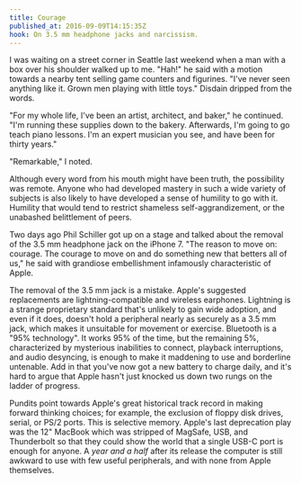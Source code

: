 ```yaml
---
title: Courage
published_at: 2016-09-09T14:15:35Z
hook: On 3.5 mm headphone jacks and narcissism.
---
```


I was waiting on a street corner in Seattle last weekend when a man with a box
over his shoulder walked up to me. "Hah!" he said with a motion towards a
nearby tent selling game counters and figurines. "I've never seen anything like
it. Grown men playing with little toys." Disdain dripped from the words.

"For my whole life, I've been an artist, architect, and baker," he continued.
"I'm running these supplies down to the bakery. Afterwards, I'm going to go
teach piano lessons. I'm an expert musician you see, and have been for thirty
years."

"Remarkable," I noted.

Although every word from his mouth might have been truth, the possibility was
remote. Anyone who had developed mastery in such a wide variety of subjects is
also likely to have developed a sense of humility to go with it. Humility that
would tend to restrict shameless self-aggrandizement, or the unabashed
belittlement of peers.

Two days ago Phil Schiller got up on a stage and talked about the removal of
the 3.5 mm headphone jack on the iPhone 7. "The reason to move on: courage. The
courage to move on and do something new that betters all of us," he said with
grandiose embellishment infamously characteristic of Apple.

The removal of the 3.5 mm jack is a mistake. Apple's suggested replacements are
lightning-compatible and wireless earphones. Lightning is a strange proprietary
standard that's unlikely to gain wide adoption, and even if it does, doesn't
hold a peripheral nearly as securely as a 3.5 mm jack, which makes it
unsuitable for movement or exercise. Bluetooth is a "95% technology". It works
95% of the time, but the remaining 5%, characterized by mysterious inabilities
to connect, playback interruptions, and audio desyncing, is enough to make it
maddening to use and borderline untenable. Add in that you've now got a new
battery to charge daily, and it's hard to argue that Apple hasn't just knocked
us down two rungs on the ladder of progress.

Pundits point towards Apple's great historical track record in making forward
thinking choices; for example, the exclusion of floppy disk drives, serial, or
PS/2 ports. This is selective memory. Apple's last deprecation play was the 12"
MacBook which was stripped of MagSafe, USB, and Thunderbolt so that they could
show the world that a single USB-C port is enough for anyone. A _year and a
half_ after its release the computer is still awkward to use with few useful
peripherals, and with none from Apple themselves.
